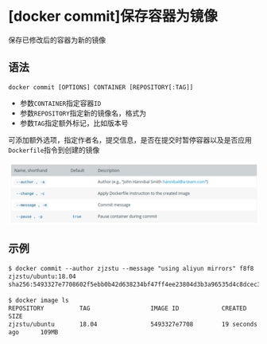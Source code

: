 
# [docker commit]保存容器为镜像

保存已修改后的容器为新的镜像

## 语法

```
docker commit [OPTIONS] CONTAINER [REPOSITORY[:TAG]]
```

* 参数`CONTAINER`指定容器`ID`
* 参数`REPOSITORY`指定新的镜像名，格式为
* 参数`TAG`指定额外标记，比如版本号

可添加额外选项，指定作者名，提交信息，是否在提交时暂停容器以及是否应用`Dockerfile`指令到创建的镜像

![](./imgs/commit-options.png)

## 示例

```
$ docker commit --author zjzstu --message "using aliyun mirrors" f8f8 zjzstu/ubuntu:18.04
sha256:5493327e7708602f5ebb0b42d638234bf47ff4ee23804d3b3a96535d4c8dcec3

$ docker image ls
REPOSITORY          TAG                 IMAGE ID            CREATED             SIZE
zjzstu/ubuntu       18.04               5493327e7708        19 seconds ago      109MB
```